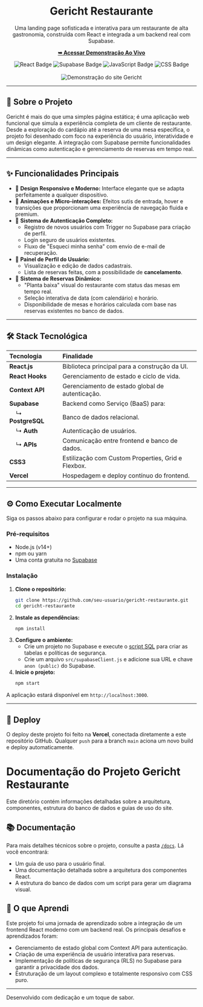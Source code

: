 <div align="center">
  
  <h1><b>Gericht Restaurante</b></h1>
  <p>Uma landing page sofisticada e interativa para um restaurante de alta gastronomia, construída com React e integrada a um backend real com Supabase.</p>

  <p>
    <a href="https://gericht-restaurante-one.vercel.app/"><strong>➥ Acessar Demonstração Ao Vivo</strong></a>
  </p>

  <img src="https://img.shields.io/badge/React-20232A?style=for-the-badge&logo=react&logoColor=61DAFB" alt="React Badge"/>
  <img src="https://img.shields.io/badge/Supabase-3ECF8E?style=for-the-badge&logo=supabase&logoColor=white" alt="Supabase Badge"/>
  <img src="https://img.shields.io/badge/JavaScript-F7DF1E?style=for-the-badge&logo=javascript&logoColor=black" alt="JavaScript Badge"/>
  <img src="https://img.shields.io/badge/CSS-239120?&style=for-the-badge&logo=css3&logoColor=white" alt="CSS Badge"/>
</div>

<br>

<!-- INSIRA UM GIF OU SCREENSHOT DO PROJETO AQUI -->
<div align="center">
  <img src="URL_DO_SEU_GIF_OU_SCREENSHOT" alt="Demonstração do site Gericht">

</div>

---

## 📜 Sobre o Projeto

Gericht é mais do que uma simples página estática; é uma aplicação web funcional que simula a experiência completa de um cliente de restaurante. Desde a exploração do cardápio até a reserva de uma mesa específica, o projeto foi desenhado com foco na experiência do usuário, interatividade e um design elegante. A integração com Supabase permite funcionalidades dinâmicas como autenticação e gerenciamento de reservas em tempo real.

---

## ✨ Funcionalidades Principais

-   🎨 **Design Responsivo e Moderno:** Interface elegante que se adapta perfeitamente a qualquer dispositivo.
-   🚀 **Animações e Micro-interações:** Efeitos sutis de entrada, hover e transições que proporcionam uma experiência de navegação fluida e premium.
-   🔐 **Sistema de Autenticação Completo:**
    -   Registro de novos usuários com Trigger no Supabase para criação de perfil.
    -   Login seguro de usuários existentes.
    -   Fluxo de "Esqueci minha senha" com envio de e-mail de recuperação.
-   👤 **Painel de Perfil do Usuário:**
    -   Visualização e edição de dados cadastrais.
    -   Lista de reservas feitas, com a possibilidade de **cancelamento**.
-   📅 **Sistema de Reservas Dinâmico:**
    -   "Planta baixa" visual do restaurante com status das mesas em tempo real.
    -   Seleção interativa de data (com calendário) e horário.
    -   Disponibilidade de mesas e horários calculada com base nas reservas existentes no banco de dados.

---

## 🛠️ Stack Tecnológica

| Tecnologia | Finalidade |
| :--- | :--- |
| **React.js** | Biblioteca principal para a construção da UI. |
| **React Hooks** | Gerenciamento de estado e ciclo de vida. |
| **Context API** | Gerenciamento de estado global de autenticação. |
| **Supabase** | Backend como Serviço (BaaS) para: |
|     ↳ **PostgreSQL** | Banco de dados relacional. |
|     ↳ **Auth** | Autenticação de usuários. |
|     ↳ **APIs** | Comunicação entre frontend e banco de dados. |
| **CSS3** | Estilização com Custom Properties, Grid e Flexbox. |
| **Vercel** | Hospedagem e deploy contínuo do frontend. |

---

## ⚙️ Como Executar Localmente

Siga os passos abaixo para configurar e rodar o projeto na sua máquina.

### Pré-requisitos
-   Node.js (v14+)
-   npm ou yarn
-   Uma conta gratuita no [Supabase](https://supabase.com)

### Instalação

1.  **Clone o repositório:**
    ```bash
    git clone https://github.com/seu-usuario/gericht-restaurante.git
    cd gericht-restaurante
    ```
2.  **Instale as dependências:**
    ```bash
    npm install
    ```
3.  **Configure o ambiente:**
    -   Crie um projeto no Supabase e execute o [script SQL](caminho/para/seu/script.sql) para criar as tabelas e políticas de segurança.
    -   Crie um arquivo `src/supabaseClient.js` e adicione sua URL e chave `anon (public)` do Supabase.
4.  **Inicie o projeto:**
    ```bash
    npm start
    ```
A aplicação estará disponível em `http://localhost:3000`.

---

## 🚀 Deploy

O deploy deste projeto foi feito na **Vercel**, conectada diretamente a este repositório GitHub. Qualquer `push` para a branch `main` aciona um novo build e deploy automaticamente.

# Documentação do Projeto Gericht Restaurante

Este diretório contém informações detalhadas sobre a arquitetura, componentes, estrutura do banco de dados e guias de uso do site.


## 📚 Documentação

Para mais detalhes técnicos sobre o projeto, consulte a pasta [`/docs`](./docs/README.md). Lá você encontrará:
-   Um guia de uso para o usuário final.
-   Uma documentação detalhada sobre a arquitetura dos componentes React.
-   A estrutura do banco de dados com um script para gerar um diagrama visual.


## 🌟 O que Aprendi

Este projeto foi uma jornada de aprendizado sobre a integração de um frontend React moderno com um backend real. Os principais desafios e aprendizados foram:
-   Gerenciamento de estado global com Context API para autenticação.
-   Criação de uma experiência de usuário interativa para reservas.
-   Implementação de políticas de segurança (RLS) no Supabase para garantir a privacidade dos dados.
-   Estruturação de um layout complexo e totalmente responsivo com CSS puro.

---

Desenvolvido com dedicação e um toque de sabor.
